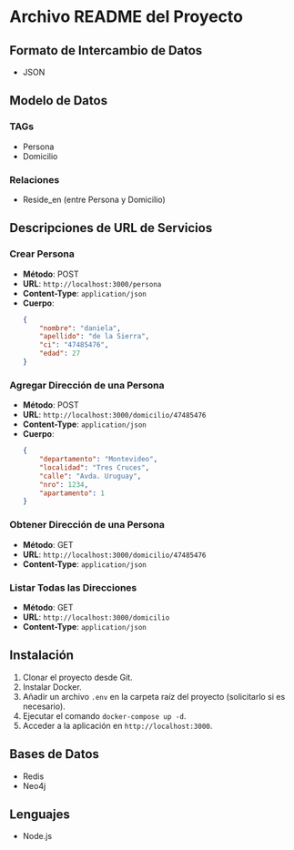 
# Archivo README del Proyecto

## Formato de Intercambio de Datos
- JSON

## Modelo de Datos

### TAGs
- Persona
- Domicilio

### Relaciones
- Reside_en (entre Persona y Domicilio)

## Descripciones de URL de Servicios

### Crear Persona
- **Método**: POST
- **URL**: `http://localhost:3000/persona`
- **Content-Type**: `application/json`
- **Cuerpo**:
  ```json
  {
      "nombre": "daniela",
      "apellido": "de la Sierra",
      "ci": "47485476",
      "edad": 27
  }
  ```

### Agregar Dirección de una Persona
- **Método**: POST
- **URL**: `http://localhost:3000/domicilio/47485476`
- **Content-Type**: `application/json`
- **Cuerpo**:
  ```json
  {
      "departamento": "Montevideo",
      "localidad": "Tres Cruces",
      "calle": "Avda. Uruguay",
      "nro": 1234,
      "apartamento": 1
  }
  ```

### Obtener Dirección de una Persona
- **Método**: GET
- **URL**: `http://localhost:3000/domicilio/47485476`
- **Content-Type**: `application/json`

### Listar Todas las Direcciones
- **Método**: GET
- **URL**: `http://localhost:3000/domicilio`
- **Content-Type**: `application/json`

## Instalación

1. Clonar el proyecto desde Git.
2. Instalar Docker.
3. Añadir un archivo `.env` en la carpeta raíz del proyecto (solicitarlo si es necesario).
4. Ejecutar el comando `docker-compose up -d`.
5. Acceder a la aplicación en `http://localhost:3000`.

## Bases de Datos
- Redis
- Neo4j

## Lenguajes
- Node.js
